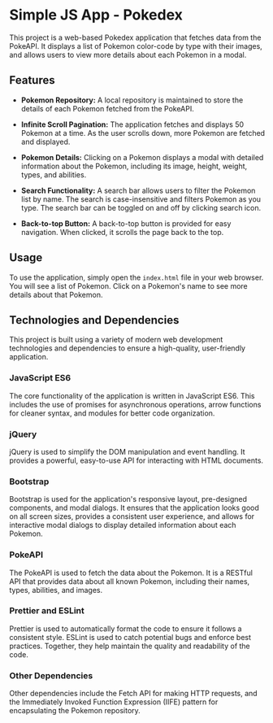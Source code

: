 # Simple JS App - Pokedex

This project is a web-based Pokedex application that fetches data from the PokeAPI. It displays a list of Pokemon color-code by type with their images, and allows users to view more details about each Pokemon in a modal.

## Features

- **Pokemon Repository:** A local repository is maintained to store the details of each Pokemon fetched from the PokeAPI.
- **Infinite Scroll Pagination:** The application fetches and displays 50 Pokemon at a time. As the user scrolls down, more Pokemon are fetched and displayed.
- **Pokemon Details:** Clicking on a Pokemon displays a modal with detailed information about the Pokemon, including its image, height, weight, types, and abilities.
- **Search Functionality:** A search bar allows users to filter the Pokemon list by name. The search is case-insensitive and filters Pokemon as you type. The search bar can be toggled on and off by clicking search icon.

- **Back-to-top Button:** A back-to-top button is provided for easy navigation. When clicked, it scrolls the page back to the top.

## Usage
To use the application, simply open the `index.html` file in your web browser. You will see a list of Pokemon. Click on a Pokemon's name to see more details about that Pokemon.

## Technologies and Dependencies

This project is built using a variety of modern web development technologies and dependencies to ensure a high-quality, user-friendly application.

### JavaScript ES6
The core functionality of the application is written in JavaScript ES6. This includes the use of promises for asynchronous operations, arrow functions for cleaner syntax, and modules for better code organization.

### jQuery
jQuery is used to simplify the DOM manipulation and event handling. It provides a powerful, easy-to-use API for interacting with HTML documents.

### Bootstrap
Bootstrap is used for the application's responsive layout, pre-designed components, and modal dialogs. It ensures that the application looks good on all screen sizes, provides a consistent user experience, and allows for interactive modal dialogs to display detailed information about each Pokemon.

### PokeAPI
The PokeAPI is used to fetch the data about the Pokemon. It is a RESTful API that provides data about all known Pokemon, including their names, types, abilities, and images.

### Prettier and ESLint
Prettier is used to automatically format the code to ensure it follows a consistent style. ESLint is used to catch potential bugs and enforce best practices. Together, they help maintain the quality and readability of the code.

### Other Dependencies
Other dependencies include the Fetch API for making HTTP requests, and the Immediately Invoked Function Expression (IIFE) pattern for encapsulating the Pokemon repository.



